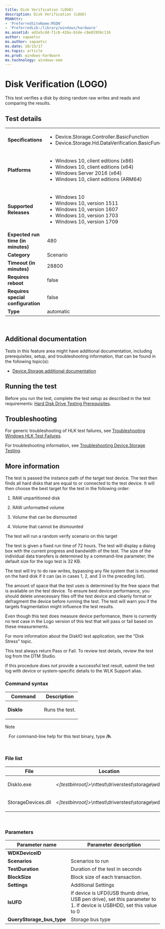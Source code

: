 ```yaml
---
title: Disk Verification (LOGO)
description: Disk Verification (LOGO)
MSHAttr:
- 'PreferredSiteName:MSDN'
- 'PreferredLib:/library/windows/hardware'
ms.assetid: ed2e5cdd-f1c8-426a-b1de-c8e01959c116
author: sapaetsc
ms.author: sapaetsc
ms.date: 10/15/17
ms.topic: article
ms.prod: windows-hardware
ms.technology: windows-oem
---
```


# <span id="p_hlk_test.f8f88b8a-ff9c-4cfb-9e95-6be2511e5510"></span>Disk Verification (LOGO)


This test verifies a disk by doing random raw writes and reads and comparing the results.

## Test details
|||
|---|---|
| **Specifications**  | <ul><li>Device.Storage.Controller.BasicFunction</li><li>Device.Storage.Hd.DataVerification.BasicFunction</li></ul> |  
| **Platforms**   | <ul><li>Windows 10, client editions (x86)</li><li>Windows 10, client editions (x64)</li><li>Windows Server 2016 (x64)</li><li>Windows 10, client editions (ARM64)</li></ul> |
| **Supported Releases** | <ul><li>Windows 10</li><li>Windows 10, version 1511</li><li>Windows 10, version 1607</li><li>Windows 10, version 1703</li><li>Windows 10, version 1709</li></ul> |
|**Expected run time (in minutes)**| 480 |
|**Category**| Scenario |
|**Timeout (in minutes)**| 28800 |
|**Requires reboot**| false |
|**Requires special configuration**| false |
|**Type**| automatic |

 

## <span id="Additional_documentation"></span><span id="additional_documentation"></span><span id="ADDITIONAL_DOCUMENTATION"></span>Additional documentation


Tests in this feature area might have additional documentation, including prerequisites, setup, and troubleshooting information, that can be found in the following topic(s):

-   [Device.Storage additional documentation](device-storage-additional-documentation.md)

## <span id="Running_the_test"></span><span id="running_the_test"></span><span id="RUNNING_THE_TEST"></span>Running the test


Before you run the test, complete the test setup as described in the test requirements: [Hard Disk Drive Testing Prerequisites](hard-disk-drive-testing-prerequisites.md).

## <span id="Troubleshooting"></span><span id="troubleshooting"></span><span id="TROUBLESHOOTING"></span>Troubleshooting


For generic troubleshooting of HLK test failures, see [Troubleshooting Windows HLK Test Failures](..\user\troubleshooting-windows-hlk-test-failures.md).

For troubleshooting information, see [Troubleshooting Device.Storage Testing](troubleshooting-devicestorage-testing.md).

## <span id="More_information"></span><span id="more_information"></span><span id="MORE_INFORMATION"></span>More information


The test is passed the instance path of the target test device. The test then finds all hard disks that are equal to or connected to the test device. It will then choose the best target for the test in the following order:

1.  RAW unpartitioned disk

2.  RAW unformatted volume

3.  Volume that can be dismounted

4.  Volume that cannot be dismounted

The test will run a random verify scenario on this target

The test is given a fixed run time of 72 hours. The test will display a dialog box with the current progress and bandwidth of the test. The size of the individual data transfers is determined by a command-line parameter; the default size for the logo test is 32 KB.

The test will try to do raw writes, bypassing any file system that is mounted on the hard disk if it can (as in cases 1, 2, and 3 in the preceding list).

The amount of space that the test uses is determined by the free space that is available on the test device. To ensure best device performance, you should delete unnecessary files off the test device and cleanly format or defragment the device before running the test. The test will warn you if the targets fragmentation might influence the test results.

Even though this test does measure device performance, there is currently no test case in the Logo version of this test that will pass or fail based on these measurements.

For more information about the DiskIO test application, see the "Disk Stress" topic.

This test always return Pass or Fail. To review test details, review the test log from the DTM Studio.

If this procedure does not provide a successful test result, submit the test log with device or system-specific details to the WLK Support alias.

### <span id="Command_syntax"></span><span id="command_syntax"></span><span id="COMMAND_SYNTAX"></span>Command syntax

<table>
<colgroup>
<col width="50%" />
<col width="50%" />
</colgroup>
<thead>
<tr class="header">
<th>Command</th>
<th>Description</th>
</tr>
</thead>
<tbody>
<tr class="odd">
<td><p><strong>DiskIo</strong></p></td>
<td><p>Runs the test.</p></td>
</tr>
</tbody>
</table>

>[!NOTE]
>  
For command-line help for this test binary, type **/h**.

 

### <span id="File_list"></span><span id="file_list"></span><span id="FILE_LIST"></span>File list

<table>
<colgroup>
<col width="50%" />
<col width="50%" />
</colgroup>
<thead>
<tr class="header">
<th>File</th>
<th>Location</th>
</tr>
</thead>
<tbody>
<tr class="odd">
<td><p>DiskIo.exe</p></td>
<td><p><em>&lt;[testbinroot]&gt;</em>\nttest\driverstest\storage\wdk</p></td>
</tr>
<tr class="even">
<td><p>StorageDevices.dll</p></td>
<td><p><em>&lt;[testbinroot]&gt;</em>\nttest\driverstest\storage\wdk</p></td>
</tr>
</tbody>
</table>

 

### <span id="Parameters"></span><span id="parameters"></span><span id="PARAMETERS"></span>Parameters

| Parameter name              | Parameter description                                                                                               |
|-----------------------------|---------------------------------------------------------------------------------------------------------------------|
| **WDKDeviceID**             |                                                                                                                     |
| **Scenarios**               | Scenarios to run                                                                                                    |
| **TestDuration**            | Duration of the test in seconds                                                                                     |
| **BlockSize**               | Block size of each transaction.                                                                                     |
| **Settings**                | Additional Settings                                                                                                 |
| **IsUFD**                   | If device is UFD(USB thumb drive, USB pen drive), set this parameter to 1. If device is USBHDD, set this value to 0 |
| **QueryStorage\_bus\_type** | Storage bus type                                                                                                    |

 

 

 






